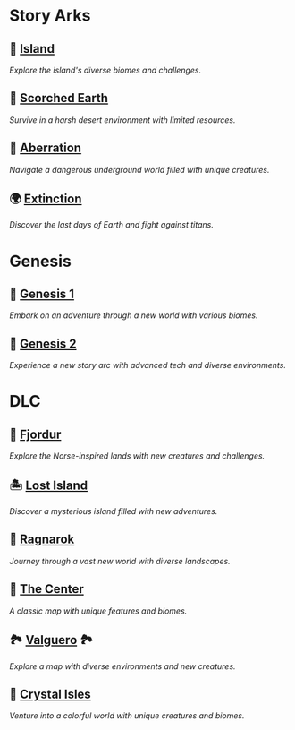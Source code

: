 
# **Story Arks**

## 🌴 [Island](Island.md)   
*Explore the island's diverse biomes and challenges.*

## 🌵 [Scorched Earth](Scorched-Earth.md)  
*Survive in a harsh desert environment with limited resources.*

## 🦠 [Aberration](Aberration.md) 
*Navigate a dangerous underground world filled with unique creatures.*

## 🌍 [Extinction](Extinction.md)  
*Discover the last days of Earth and fight against titans.*

# **Genesis**

## 🌌 [Genesis 1](Genesis1.md)   
*Embark on an adventure through a new world with various biomes.*

## 🚀 [Genesis 2](Genesis2.md)  
*Experience a new story arc with advanced tech and diverse environments.*

# **DLC**

## 🏰 [Fjordur](Fjordur.md)   
*Explore the Norse-inspired lands with new creatures and challenges.*

## 🏝️ [Lost Island](Lost-Island.md)   
*Discover a mysterious island filled with new adventures.*

## 🌋 [Ragnarok](Ragnarok.md)   
*Journey through a vast new world with diverse landscapes.*

## 🌲 [The Center](TheCenter.md)   
*A classic map with unique features and biomes.*

## 🏞️ [Valguero](Valguero.md) 🏞 
*Explore a map with diverse environments and new creatures.*

## 💎 [Crystal Isles](Crystal-Isles.md)  
*Venture into a colorful world with unique creatures and biomes.*



